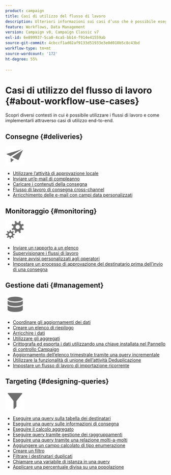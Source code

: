 ```yaml
---
product: campaign
title: Casi di utilizzo del flusso di lavoro
description: Ulteriori informazioni sui casi d’uso che è possibile eseguire utilizzando i flussi di lavoro di Campaign
feature: Workflows, Data Management
version: Campaign v8, Campaign Classic v7
exl-id: 6e899937-5ca0-4ca5-bb14-f914e41559ab
source-git-commit: 4cbccf1ad02af9133d51933e3e0d010b5c8c43bd
workflow-type: tm+mt
source-wordcount: '172'
ht-degree: 55%

---
```


# Casi di utilizzo del flusso di lavoro {#about-workflow-use-cases}

Scopri diversi contesti in cui è possibile utilizzare i flussi di lavoro e come implementarli attraverso casi di utilizzo end-to-end.

## Consegne {#deliveries}

<img src="assets/do-not-localize/icon_send.svg" width="60px">

* [Utilizzare l’attività di approvazione locale](local-approval-activity.md)
* [Inviare un’e-mail di compleanno](send-a-birthday-email.md)
* [Caricare i contenuti della consegna](load-delivery-content.md)
* [Flusso di lavoro di consegna cross-channel](cross-channel-delivery-workflow.md)
* [Arricchimento delle e-mail con campi data personalizzati](email-enrichment-with-custom-date-fields.md)

## Monitoraggio {#monitoring}

<img src="assets/do-not-localize/icon_monitoring.svg" width="60px">

* [Inviare un rapporto a un elenco](send-a-report-to-a-list.md)
* [Supervisionare i flussi di lavoro](workflow-supervision.md)
* [Inviare avvisi personalizzati agli operatori](send-alerts-to-operators.md)
* [Impostare un processo di approvazione del destinatario prima dell’invio di una consegna](local-approval-activity.md)

## Gestione dati {#management}

<img src="assets/do-not-localize/icon_manage.svg" width="60px">

* [Coordinare gli aggiornamenti dei dati](coordinate-data-updates.md)
* [Creare un elenco di riepilogo](create-a-summary-list.md)
* [Arricchire i dati](enrich-data.md)
* [Utilizzare gli aggregati](using-aggregates.md)
* [Crittografa ed esporta i dati utilizzando una chiave installata nel Pannello di controllo Campaign](use-workflow-data.md#use-case-gpg-encrypt)
* [Aggiornamento dell’elenco trimestrale tramite una query incrementale](quarterly-list-update.md)
* [Utilizzare la funzionalità di unione dell’attività Deduplicazione](deduplication-merge.md)
* [Impostare un flusso di lavoro di importazione ricorrente](recurring-import-workflow.md)

## Targeting {#designing-queries}

<img src="assets/do-not-localize/icon_filter.svg" width="60px">

* [Eseguire una query sulla tabella dei destinatari](querying-recipient-table.md)
* [Eseguire una query sulle informazioni di consegna](query-delivery-info.md)
* [Eseguire il calcolo aggregato](compute-aggregates.md)
* [Eseguire query tramite gestione dei raggruppamenti](query-grouping-management.md)
* [Eseguire una query tramite una relazione molti-a-molti](query-many-to-many-relationship.md)
* [Aggiungere un campo calcolato di tipo enumerazione](adding-enumeration-type-calculated-field.md)
* [Creare un filtro](create-a-filter.md)
* [Filtrare i destinatari duplicati](filter-duplicated-recipients.md)
* [Chiamare una variabile di istanza in una query](javascript-scripts-and-templates.md#calling-an-instance-variable-in-a-query)
* [Applicare una percentuale divisa su una popolazione](javascript-scripts-and-templates.md#example)
